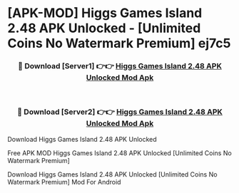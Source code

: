 # [APK-MOD] Higgs Games Island 2.48 APK Unlocked - [Unlimited Coins No Watermark Premium] ej7c5



<div align="center">
<h3>🔴 Download [Server1] 👉👉 <a href="https://momento.my/?title=Higgs_Games_Island_2.48_APK_Unlocked">Higgs Games Island 2.48 APK Unlocked Mod Apk</a></h3><br>

<h3>🔴 Download [Server2] 👉👉 <a href="https://momento.my/?title=Higgs_Games_Island_2.48_APK_Unlocked">Higgs Games Island 2.48 APK Unlocked Mod Apk</a></h3>
</div>



Download Higgs Games Island 2.48 APK Unlocked 

Free APK MOD Higgs Games Island 2.48 APK Unlocked [Unlimited Coins No Watermark Premium]

Download Higgs Games Island 2.48 APK Unlocked [Unlimited Coins No Watermark Premium] Mod For Android
